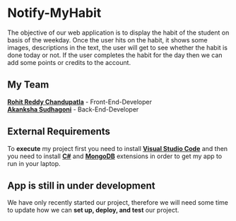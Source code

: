 # Notify-MyHabit

The objective of our web application is to display the habit of the student on basis of the weekday. Once the user hits on the habit, it shows some images, descriptions in the text, the user will get to see whether the habit is done today or not. If the user completes the habit for the day then we can add some points or credits to the account.

## My Team 
[**Rohit Reddy Chandupatla**](https://github.com/RohitChandupatla) - Front-End-Developer </br>
[**Akanksha Sudhagoni**](https://github.com/AkankshaSudhagoni) - Back-End-Developer </br>

## External Requirements
To **execute** my project first you need to install [**Visual Studio Code**](https://code.visualstudio.com/) and then you need to install [**C#**](https://marketplace.visualstudio.com/items?itemName=ms-dotnettools.csharp) and [**MongoDB**](https://marketplace.visualstudio.com/items?itemName=mongodb.mongodb-vscode) extensions in order to get my app to run in your laptop. </br>

## App is still in under development
We have only recently started our project, therefore we will need some time to update how we can **set up, deploy, and test** our project.










